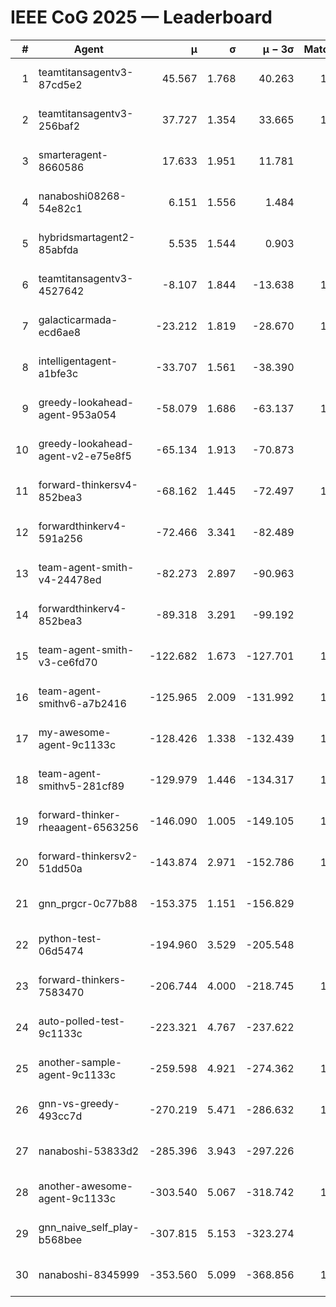 # IEEE CoG 2025 — Leaderboard

| # | Agent | μ | σ | μ − 3σ | Matches | Updated |
|---:|---|---:|---:|---:|---:|---|
| 1 | teamtitansagentv3-87cd5e2 | 45.567 | 1.768 | 40.263 | 1160 | 2025-08-27 03:19 |
| 2 | teamtitansagentv3-256baf2 | 37.727 | 1.354 | 33.665 | 1140 | 2025-08-27 03:19 |
| 3 | smarteragent-8660586 | 17.633 | 1.951 | 11.781 | 834 | 2025-08-27 03:19 |
| 4 | nanaboshi08268-54e82c1 | 6.151 | 1.556 | 1.484 | 980 | 2025-08-27 03:19 |
| 5 | hybridsmartagent2-85abfda | 5.535 | 1.544 | 0.903 | 757 | 2025-08-27 03:19 |
| 6 | teamtitansagentv3-4527642 | -8.107 | 1.844 | -13.638 | 1060 | 2025-08-27 03:19 |
| 7 | galacticarmada-ecd6ae8 | -23.212 | 1.819 | -28.670 | 1060 | 2025-08-27 03:19 |
| 8 | intelligentagent-a1bfe3c | -33.707 | 1.561 | -38.390 | 988 | 2025-08-27 03:19 |
| 9 | greedy-lookahead-agent-953a054 | -58.079 | 1.686 | -63.137 | 1058 | 2025-08-27 03:19 |
| 10 | greedy-lookahead-agent-v2-e75e8f5 | -65.134 | 1.913 | -70.873 | 938 | 2025-08-27 03:19 |
| 11 | forward-thinkersv4-852bea3 | -68.162 | 1.445 | -72.497 | 1148 | 2025-08-27 03:19 |
| 12 | forwardthinkerv4-591a256 | -72.466 | 3.341 | -82.489 | 952 | 2025-08-27 03:19 |
| 13 | team-agent-smith-v4-24478ed | -82.273 | 2.897 | -90.963 | 960 | 2025-08-27 03:19 |
| 14 | forwardthinkerv4-852bea3 | -89.318 | 3.291 | -99.192 | 867 | 2025-08-27 03:19 |
| 15 | team-agent-smith-v3-ce6fd70 | -122.682 | 1.673 | -127.701 | 1180 | 2025-08-27 03:19 |
| 16 | team-agent-smithv6-a7b2416 | -125.965 | 2.009 | -131.992 | 1180 | 2025-08-27 03:19 |
| 17 | my-awesome-agent-9c1133c | -128.426 | 1.338 | -132.439 | 1440 | 2025-08-27 03:19 |
| 18 | team-agent-smithv5-281cf89 | -129.979 | 1.446 | -134.317 | 1200 | 2025-08-27 03:19 |
| 19 | forward-thinker-rheaagent-6563256 | -146.090 | 1.005 | -149.105 | 1142 | 2025-08-27 03:19 |
| 20 | forward-thinkersv2-51dd50a | -143.874 | 2.971 | -152.786 | 1082 | 2025-08-27 03:19 |
| 21 | gnn_prgcr-0c77b88 | -153.375 | 1.151 | -156.829 | 940 | 2025-08-27 03:19 |
| 22 | python-test-06d5474 | -194.960 | 3.529 | -205.548 | 840 | 2025-08-27 03:19 |
| 23 | forward-thinkers-7583470 | -206.744 | 4.000 | -218.745 | 1140 | 2025-08-27 03:19 |
| 24 | auto-polled-test-9c1133c | -223.321 | 4.767 | -237.622 | 820 | 2025-08-27 03:19 |
| 25 | another-sample-agent-9c1133c | -259.598 | 4.921 | -274.362 | 1220 | 2025-08-27 03:19 |
| 26 | gnn-vs-greedy-493cc7d | -270.219 | 5.471 | -286.632 | 1060 | 2025-08-27 03:19 |
| 27 | nanaboshi-53833d2 | -285.396 | 3.943 | -297.226 | 980 | 2025-08-27 03:19 |
| 28 | another-awesome-agent-9c1133c | -303.540 | 5.067 | -318.742 | 1160 | 2025-08-27 03:19 |
| 29 | gnn_naive_self_play-b568bee | -307.815 | 5.153 | -323.274 | 800 | 2025-08-27 03:19 |
| 30 | nanaboshi-8345999 | -353.560 | 5.099 | -368.856 | 1180 | 2025-08-27 03:19 |
